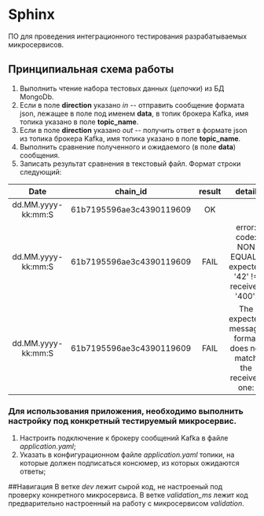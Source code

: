 # Sphinx

ПО для проведения интеграционного тестирования разрабатываемых микросервисов.

## Принципиальная схема работы

1. Выполнить чтение набора тестовых данных (*цепочки*) из БД MongoDb.
2. Если в поле **direction** указано *in* -- отправить сообщение формата json, лежащее в поле под именем **data**, в
   топик брокера Kafka, имя топика указано в поле **topic_name**.
3. Если в поле **direction** указано *out* -- получить ответ в формате json из топика брокера Kafka, имя топика указано
   в поле **topic_name**.
4. Выполнить сравнение полученного и ожидаемого (в поле **data**) сообщения.
5. Записать результат сравнения в текстовый файл. Формат строки следующий:

|        Date       |          chain_id         |  result | detail |
|:-----------------:|:-------------------------:|:-------:|:------:|
| dd.MM.yyyy-kk:mm:S|  61b7195596ae3c4390119609 |    OK   |        |
| dd.MM.yyyy-kk:mm:S|  61b7195596ae3c4390119609 |   FAIL  | error: code: NON EQUALS expected '42' != received '400'. |
| dd.MM.yyyy-kk:mm:S|  61b7195596ae3c4390119609 |   FAIL  | The expected message format does not match the received one: |

### Для использования приложения, необходимо выполнить настройку под конкретный тестируемый микросервис.

1. Настроить подключение к брокеру сообщений Kafka в файле *application.yaml*;
2. Указать в конфигурационном файле *application.yaml* топики, на которые должен подписаться консюмер, из которых
   ожидаются ответы;

##Навигация
В ветке *dev* лежит сырой код, не настроеный под проверку конкретного микросервиса.
В ветке *validation_ms* лежит код предварительно настроенный на работу с микросервисом *validation*.
